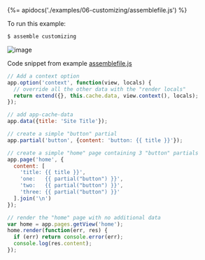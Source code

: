 {%= apidocs('./examples/06-customizing/assemblefile.js') %}

To run this example:

```sh
$ assemble customizing
```

![image](https://cloud.githubusercontent.com/assets/995160/16308576/88c480b0-3933-11e6-8873-2e40ddaefaf5.png)

Code snippet from example [assemblefile.js](./examples/06-customizing/assemblefile.js)

```js
// Add a context option
app.option('context', function(view, locals) {
  // override all the other data with the "render locals"
  return extend({}, this.cache.data, view.context(), locals);
});

// add app-cache-data
app.data({title: 'Site Title'});

// create a simple "button" partial
app.partial('button', {content: 'button: {{ title }}'});

// create a simple "home" page containing 3 "button" partials
app.page('home', {
  content: [
    'title: {{ title }}',
    'one:   {{ partial("button") }}',
    'two:   {{ partial("button") }}',
    'three: {{ partial("button") }}'
  ].join('\n')
});

// render the "home" page with no additional data
var home = app.pages.getView('home');
home.render(function(err, res) {
  if (err) return console.error(err);
  console.log(res.content);
});
```
